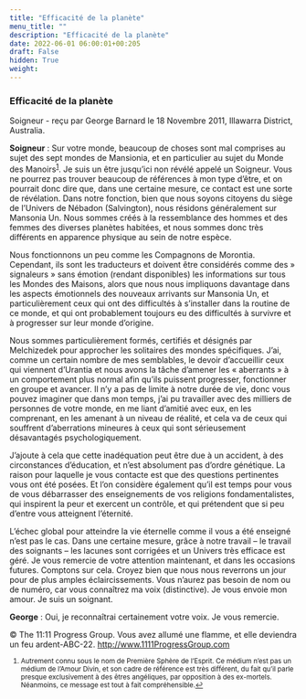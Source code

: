 ```yaml
---
title: "Efficacité de la planète"
menu_title: ""
description: "Efficacité de la planète"
date: 2022-06-01 06:00:01+00:205
draft: False
hidden: True
weight:
---
```

### Efficacité de la planète

Soigneur - reçu par George Barnard le 18 Novembre 2011, Illawarra District, Australia.

**Soigneur** : Sur votre monde, beaucoup de choses sont mal comprises au sujet des sept mondes de Mansionia, et en particulier au sujet du Monde des Manoirs<sup id=”a1”>[1](#f1)</sup>. Je suis un être jusqu’ici non révélé appelé un Soigneur. Vous ne pourrez pas trouver beaucoup de références à mon type d’être, et on pourrait donc dire que, dans une certaine mesure, ce contact est une sorte de révélation. Dans notre fonction, bien que nous soyons citoyens du siège de l’Univers de Nébadon (Salvington), nous résidons généralement sur Mansonia Un. Nous sommes créés à la ressemblance des hommes et des femmes des diverses planètes habitées, et nous sommes donc très différents en apparence physique au sein de notre espèce.

Nous fonctionnons un peu comme les Compagnons de Morontia. Cependant, ils sont les traducteurs et doivent être considérés comme des  » signaleurs  » sans émotion (rendant disponibles) les informations sur tous les Mondes des Maisons, alors que nous nous impliquons davantage dans les aspects émotionnels des nouveaux arrivants sur Mansonia Un, et particulièrement ceux qui ont des difficultés à s’installer dans la routine de ce monde, et qui ont probablement toujours eu des difficultés à survivre et à progresser sur leur monde d’origine.

Nous sommes particulièrement formés, certifiés et désignés par Melchizedek pour approcher les solitaires des mondes spécifiques. J’ai, comme un certain nombre de mes semblables, le devoir d’accueillir ceux qui viennent d’Urantia et nous avons la tâche d’amener les « aberrants » à un comportement plus normal afin qu’ils puissent progresser, fonctionner en groupe et avancer. Il n’y a pas de limite à notre durée de vie, donc vous pouvez imaginer que dans mon temps, j’ai pu travailler avec des milliers de personnes de votre monde, en me liant d’amitié avec eux, en les comprenant, en les amenant à un niveau de réalité, et cela va de ceux qui souffrent d’aberrations mineures à ceux qui sont sérieusement désavantagés psychologiquement.

J’ajoute à cela que cette inadéquation peut être due à un accident, à des circonstances d’éducation, et n’est absolument pas d’ordre génétique. La raison pour laquelle je vous contacte est que des questions pertinentes vous ont été posées. Et l’on considère également qu’il est temps pour vous de vous débarrasser des enseignements de vos religions fondamentalistes, qui inspirent la peur et exercent un contrôle, et qui prétendent que si peu d’entre vous atteignent l’éternité.

L’échec global pour atteindre la vie éternelle comme il vous a été enseigné n’est pas le cas. Dans une certaine mesure, grâce à notre travail – le travail des soignants – les lacunes sont corrigées et un Univers très efficace est géré. Je vous remercie de votre attention maintenant, et dans les occasions futures. Comptons sur cela. Croyez bien que nous nous reverrons un jour pour de plus amples éclaircissements. Vous n’aurez pas besoin de nom ou de numéro, car vous connaîtrez ma voix (distinctive). Je vous envoie mon amour. Je suis un soignant.

**George** : Oui, je reconnaîtrai certainement votre voix. Je vous remercie.

© The 11:11 Progress Group. Vous avez allumé une flamme, et elle deviendra un feu ardent-ABC-22. http://www.1111ProgressGroup.com
<small>

1. <large id=”f1”> Autrement connu sous le nom de Première Sphère de l’Esprit. Ce médium n’est pas un médium de l’Amour Divin, et son cadre de référence est très différent, du fait qu’il parle presque exclusivement à des êtres angéliques, par opposition à des ex-mortels. Néanmoins, ce message est tout à fait compréhensible.[↩](#a1)


